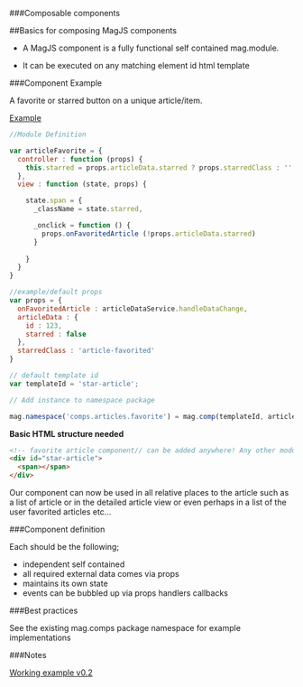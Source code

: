 ###Composable components

##Basics for composing MagJS components

* A MagJS component is a fully functional self contained mag.module.

* It can be executed on any matching element id html template

###Component Example

A favorite or starred button on a unique article/item.

[Example](http://jsbin.com/fimovetova/edit?js,output)

```JavaScript
//Module Definition

var articleFavorite = {
  controller : function (props) {
    this.starred = props.articleData.starred ? props.starredClass : ''
  },
  view : function (state, props) {

    state.span = {
      _className = state.starred,

      _onclick = function () {
        props.onFavoritedArticle (!props.articleData.starred)
      }
     
    }
  }
}

//example/default props
var props = {
  onFavoritedArticle : articleDataService.handleDataChange,
  articleData : {
    id : 123,
    starred : false
  },
  starredClass : 'article-favorited'
}

// default template id
var templateId = 'star-article';

// Add instance to namespace package

mag.namespace('comps.articles.favorite') = mag.comp(templateId, articleFavorite, props)
```

**Basic HTML structure needed**

```html
<!-- favorite article component// can be added anywhere! Any other module/component can used it -->
<div id="star-article">
  <span></span>
</div>
```

Our component can now be used in all relative places to the article such as a list of article or in the detailed article view or even perhaps in a list of the user favorited articles etc...

###Component definition

Each should be the following;

* independent self contained
* all required external data comes via props
* maintains its own state
* events can be bubbled up via props handlers callbacks

###Best practices
 
See the existing mag.comps package namespace for example implementations
 
###Notes

[Working example v0.2](http://embed.plnkr.co/dCq97T0tifLbdclDzoLQ/)
